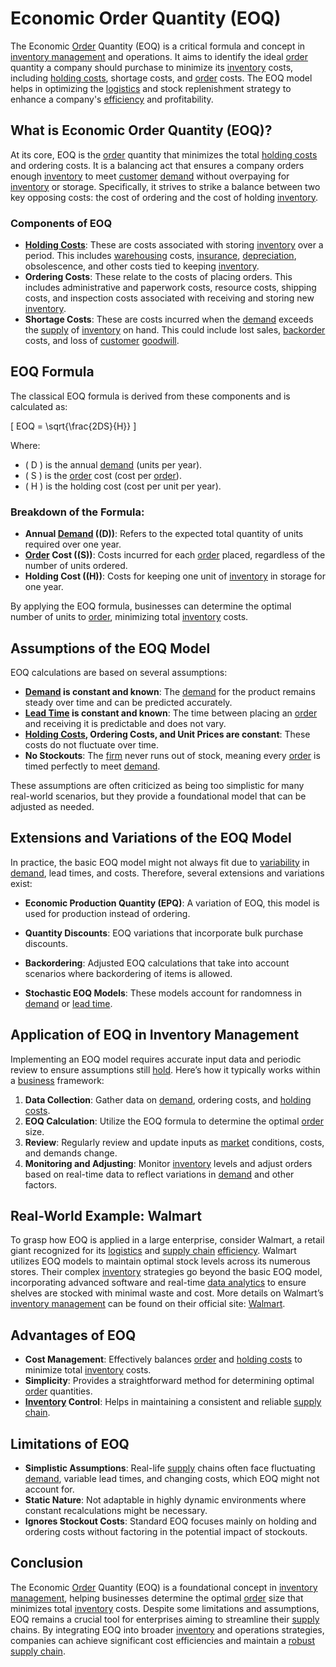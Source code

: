 # Economic Order Quantity (EOQ)

The Economic [Order](../o/order.md) Quantity (EOQ) is a critical formula and concept in [inventory management](../i/inventory_management.md) and operations. It aims to identify the ideal [order](../o/order.md) quantity a company should purchase to minimize its [inventory](../i/inventory.md) costs, including [holding costs](../h/holding_costs.md), shortage costs, and [order](../o/order.md) costs. The EOQ model helps in optimizing the [logistics](../l/logistics.md) and stock replenishment strategy to enhance a company's [efficiency](../e/efficiency.md) and profitability.

## What is Economic Order Quantity (EOQ)?

At its core, EOQ is the [order](../o/order.md) quantity that minimizes the total [holding costs](../h/holding_costs.md) and ordering costs. It is a balancing act that ensures a company orders enough [inventory](../i/inventory.md) to meet [customer](../c/customer.md) [demand](../d/demand.md) without overpaying for [inventory](../i/inventory.md) or storage. Specifically, it strives to strike a balance between two key opposing costs: the cost of ordering and the cost of holding [inventory](../i/inventory.md).

### Components of EOQ
- **[Holding Costs](../h/holding_costs.md)**: These are costs associated with storing [inventory](../i/inventory.md) over a period. This includes [warehousing](../w/warehousing.md) costs, [insurance](../i/insurance.md), [depreciation](../d/depreciation.md), obsolescence, and other costs tied to keeping [inventory](../i/inventory.md).
- **Ordering Costs**: These relate to the costs of placing orders. This includes administrative and paperwork costs, resource costs, shipping costs, and inspection costs associated with receiving and storing new [inventory](../i/inventory.md).
- **Shortage Costs**: These are costs incurred when the [demand](../d/demand.md) exceeds the [supply](../s/supply.md) of [inventory](../i/inventory.md) on hand. This could include lost sales, [backorder](../b/backorder.md) costs, and loss of [customer](../c/customer.md) [goodwill](../g/goodwill.md).

## EOQ Formula

The classical EOQ formula is derived from these components and is calculated as:

\[ EOQ = \sqrt{\frac{2DS}{H}} \]

Where:
- \( D \) is the annual [demand](../d/demand.md) (units per year).
- \( S \) is the [order](../o/order.md) cost (cost per [order](../o/order.md)).
- \( H \) is the holding cost (cost per unit per year).

### Breakdown of the Formula:
- **Annual [Demand](../d/demand.md) (\(D\))**: Refers to the expected total quantity of units required over one year.
- **[Order](../o/order.md) Cost (\(S\))**: Costs incurred for each [order](../o/order.md) placed, regardless of the number of units ordered.
- **Holding Cost (\(H\))**: Costs for keeping one unit of [inventory](../i/inventory.md) in storage for one year.

By applying the EOQ formula, businesses can determine the optimal number of units to [order](../o/order.md), minimizing total [inventory](../i/inventory.md) costs.

## Assumptions of the EOQ Model

EOQ calculations are based on several assumptions:
- **[Demand](../d/demand.md) is constant and known**: The [demand](../d/demand.md) for the product remains steady over time and can be predicted accurately.
- **[Lead Time](../l/lead_time.md) is constant and known**: The time between placing an [order](../o/order.md) and receiving it is predictable and does not vary.
- **[Holding Costs](../h/holding_costs.md), Ordering Costs, and Unit Prices are constant**: These costs do not fluctuate over time.
- **No Stockouts**: The [firm](../f/firm.md) never runs out of stock, meaning every [order](../o/order.md) is timed perfectly to meet [demand](../d/demand.md).
  
These assumptions are often criticized as being too simplistic for many real-world scenarios, but they provide a foundational model that can be adjusted as needed.

## Extensions and Variations of the EOQ Model

In practice, the basic EOQ model might not always fit due to [variability](../v/variability.md) in [demand](../d/demand.md), lead times, and costs. Therefore, several extensions and variations exist:

- **Economic Production Quantity (EPQ)**: A variation of EOQ, this model is used for production instead of ordering.
  
- **Quantity Discounts**: EOQ variations that incorporate bulk purchase discounts.
  
- **Backordering**: Adjusted EOQ calculations that take into account scenarios where backordering of items is allowed.
  
- **Stochastic EOQ Models**: These models account for randomness in [demand](../d/demand.md) or [lead time](../l/lead_time.md).

## Application of EOQ in Inventory Management

Implementing an EOQ model requires accurate input data and periodic review to ensure assumptions still [hold](../h/hold.md). Here’s how it typically works within a [business](../b/business.md) framework:

1. **Data Collection**: Gather data on [demand](../d/demand.md), ordering costs, and [holding costs](../h/holding_costs.md).
2. **EOQ Calculation**: Utilize the EOQ formula to determine the optimal [order](../o/order.md) size.
3. **Review**: Regularly review and update inputs as [market](../m/market.md) conditions, costs, and demands change.
4. **Monitoring and Adjusting**: Monitor [inventory](../i/inventory.md) levels and adjust orders based on real-time data to reflect variations in [demand](../d/demand.md) and other factors.

## Real-World Example: Walmart

To grasp how EOQ is applied in a large enterprise, consider Walmart, a retail giant recognized for its [logistics](../l/logistics.md) and [supply chain](../s/supply_chain.md) [efficiency](../e/efficiency.md). Walmart utilizes EOQ models to maintain optimal stock levels across its numerous stores. Their complex [inventory](../i/inventory.md) strategies go beyond the basic EOQ model, incorporating advanced software and real-time [data analytics](../d/data_analytics.md) to ensure shelves are stocked with minimal waste and cost. More details on Walmart’s [inventory management](../i/inventory_management.md) can be found on their official site: [Walmart](https://corporate.walmart.com).

## Advantages of EOQ

- **Cost Management**: Effectively balances [order](../o/order.md) and [holding costs](../h/holding_costs.md) to minimize total [inventory](../i/inventory.md) costs.
- **Simplicity**: Provides a straightforward method for determining optimal [order](../o/order.md) quantities.
- **[Inventory](../i/inventory.md) Control**: Helps in maintaining a consistent and reliable [supply chain](../s/supply_chain.md).
  
## Limitations of EOQ

- **Simplistic Assumptions**: Real-life [supply](../s/supply.md) chains often face fluctuating [demand](../d/demand.md), variable lead times, and changing costs, which EOQ might not account for.
- **Static Nature**: Not adaptable in highly dynamic environments where constant recalculations might be necessary.
- **Ignores Stockout Costs**: Standard EOQ focuses mainly on holding and ordering costs without factoring in the potential impact of stockouts.

## Conclusion

The Economic [Order](../o/order.md) Quantity (EOQ) is a foundational concept in [inventory management](../i/inventory_management.md), helping businesses determine the optimal [order](../o/order.md) size that minimizes total [inventory](../i/inventory.md) costs. Despite some limitations and assumptions, EOQ remains a crucial tool for enterprises aiming to streamline their [supply](../s/supply.md) chains. By integrating EOQ into broader [inventory](../i/inventory.md) and operations strategies, companies can achieve significant cost efficiencies and maintain a [robust](../r/robust.md) [supply chain](../s/supply_chain.md).